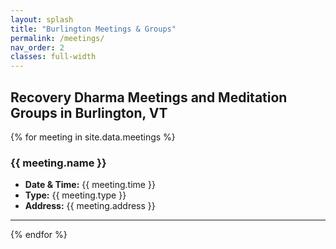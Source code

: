 ```yaml
---
layout: splash
title: "Burlington Meetings & Groups"
permalink: /meetings/
nav_order: 2
classes: full-width
---
```

## Recovery Dharma Meetings and Meditation Groups in Burlington, VT

{% for meeting in site.data.meetings %}
### {{ meeting.name }}
- **Date & Time:** {{ meeting.time }}
- **Type:** {{ meeting.type }}
- **Address:** {{ meeting.address }}

<hr class="zen-divider">
{% endfor %}


<!-- You can embed a Google Calendar here if desired -->
<!-- <iframe src="YOUR_GOOGLE_CALENDAR_URL" width="100%" height="600"></iframe> -->